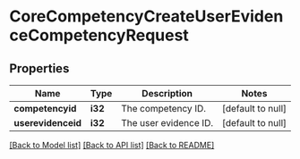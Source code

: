 # CoreCompetencyCreateUserEvidenceCompetencyRequest

## Properties

Name | Type | Description | Notes
------------ | ------------- | ------------- | -------------
**competencyid** | **i32** | The competency ID. | [default to null]
**userevidenceid** | **i32** | The user evidence ID. | [default to null]

[[Back to Model list]](../README.md#documentation-for-models) [[Back to API list]](../README.md#documentation-for-api-endpoints) [[Back to README]](../README.md)


